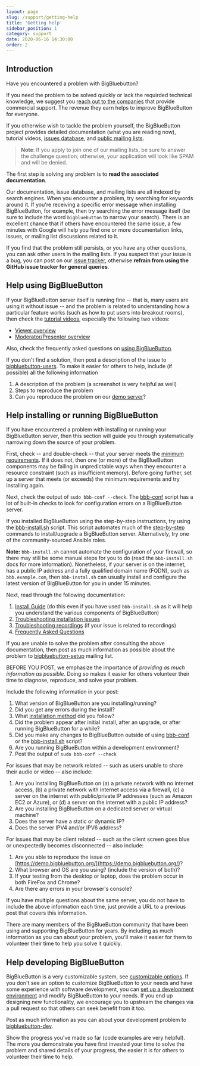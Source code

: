 ```yaml
---
layout: page
slug: /support/getting-help
title: 'Getting help'
sidebar_position: 1
category: support
date: 2020-06-16 14:30:00
order: 2
---
```


## Introduction

Have you encountered a problem with BigBluebutton?

If you need the problem to be solved quickly or lack the requirded technical knowledge, we suggest you [reach out to the companies](https://bigbluebutton.org/commercial-support/) that provide commercial support. The revenue they earn helps to improve BigBlueButton for everyone.

If you otherwise wish to tackle the problem yourself, the BigBlueButton project provides detailed documentation (what you are reading now), tutorial videos, [issues database](https://github.com/bigbluebutton/bigbluebutton/issues), and [public mailing lists](https://bigbluebutton.org/community-support/).

> **Note**: If you apply to join one of our mailing lists, be sure to answer the challenge question; otherwise, your application will look like SPAM and will be denied.

The first step is solving any problem is to **read the associated documentation**.

Our documentation, issue database, and mailing lists are all indexed by search engines. When you encounter a problem, try searching for keywords around it. If you're receiving a specific error message when installing BigBlueButton, for example, then try searching the error message itself (be sure to include the word `bigbluebutton` to narrow your search). There is an excellent chance that if others have encountered the same issue, a few minutes with Google will help you find one or more documentation links, issues, or mailing list discussions related to it.

If you find that the problem still persists, or you have any other questions, you can ask other users in the mailing lists. If you suspect that your issue is a bug, you can post on our [issue tracker](https://github.com/bigbluebutton/bigbluebutton/issues/), otherwise **refrain from using the GitHub issue tracker for general queries**.

## Help using BigBlueButton

If your BigBlueButton server itself is running fine -- that is, many users are using it without issue -- and the problem is related to understanding how a particular feature works (such as how to put users into breakout rooms), then check the [tutorial videos](https://bigbluebutton.org/html5/), especially the following two videos:

- [Viewer overview](https://www.youtube.com/watch?v=Aw3Ajuy3kyk)
- [Moderator/Presenter overview](https://www.youtube.com/watch?v=oz9SUisurrA)

Also, check the frequently asked questions on [using BigBlueButton](/support/faq#using-bigbluebutton).

If you don't find a solution, then post a description of the issue to [bigbluebutton-users](https://groups.google.com/forum/#!forum/bigbluebutton-users). To make it easier for others to help, include (if possible) all the following information

1. A description of the problem (a screenshot is very helpful as well)
2. Steps to reproduce the problem
3. Can you reproduce the problem on our [demo server](https://demo.bigbluebutton.org)?

## Help installing or running BigBlueButton

If you have encountered a problem with installing or running your BigBlueButton server, then this section will guide you through systematically narrowing down the source of your problem.

First, check -- and double-check -- that your server meets the [minimum requirements](/administration/install#minimum-server-requirements). If it does not, then one (or more) of the BigBlueButton components may be failing in unpredictable ways when they encounter a resource constraint (such as insufficient memory). Before going further, set up a server that meets (or exceeds) the minimum requirements and try installing again.

Next, check the output of `sudo bbb-conf --check`. The [bbb-conf](/administration/bbb-conf) script has a lot of built-in checks to look for configuration errors on a BigBlueButton server.

If you installed BigBlueButton using the step-by-step instructions, try using the [bbb-install.sh](https://github.com/bigbluebutton/bbb-install) script. This script automates much of the [step-by-step](/administration/install#before-you-install) commands to install/upgrade a BigBlueButton server. Alternatively, try one of the community-sourced Ansible roles.

**Note:** `bbb-install.sh` cannot automate the configuration of your firewall, so there may still be some manual steps for you to do (read the `bbb-install.sh` docs for more information). Nonetheless, if your server is on the internet, has a public IP address and a fully qualified domain name (FQDN), such as `bbb.example.com`, then `bbb-instal.sh` can usually install and configure the latest version of BigBlueButton for you in under 15 minutes.

Next, read through the following documentation:

1. [Install Guide](/administration/install#before-you-install) (do this even if you have used `bbb-install.sh` as it will help you understand the various components of BigBlueButton)
2. [Troubleshooting installation issues](/support/troubleshooting)
3. [Troubleshooting recordings](/development/recording#troubleshooting) (if your issue is related to recordings)
4. [Frequently Asked Questions](/support/faq)

If you are unable to solve the problem after consulting the above documentation, then post as much information as possible about the problem to [bigbluebutton-setup](https://groups.google.com/forum/#!forum/bigbluebutton-setup) mailing list.

BEFORE YOU POST, we emphasize the importance of _providing as much information as possible_. Doing so makes it easier for others volunteer their time to diagnose, reproduce, and solve your problem.

Include the following information in your post:

1. What version of BigBlueButton are you installing/running?
2. Did you get any errors during the install?
3. What [installation method](/administration/install#installation-choices) did you follow?
4. Did the problem appear after initial install, after an upgrade, or after running BigBlueButton for a while?
5. Did you make any changes to BigBlueButton outside of using [bbb-conf](/administration/bbb-conf) or the [bbb-install.sh](/administration/install#bbb-installsh) script?
6. Are you running BigBlueButton within a development environment?
7. Post the output of `sudo bbb-conf --check`

For issues that may be network related -- such as users unable to share their audio or video -- also include:

1. Are you installing BigBlueButton on (a) a private network with no internet access, (b) a private network with internet access via a firewall, (c) a server on the internet with public/private IP addresses (such as Amazon EC2 or Azure), or (d) a server on the internet with a public IP address?
2. Are you installing BigBlueButton on a dedicated server or virtual machine?
3. Does the server have a static or dynamic IP?
4. Does the server IPV4 and/or IPV6 address?

For issues that may be client related -- such as the client screen goes blue or unexpectedly becomes disconnected -- also include:

1. Are you able to reproduce the issue on [https://demo.bigbluebutton.org/](https://demo.bigbluebutton.org/)?
2. What browser and OS are you using? (include the version of both)?
3. If your testing from the desktop or laptop, does the problem occur in both FireFox and Chrome?
4. Are there any errors in your browser's console?

If you have multiple questions about the same server, you do not have to include the above information each time, just provide a URL to a previous post that covers this information.

There are many members of the BigBlueButton community that have been using and supporting BigBlueButton for years. By including as much information as you can about your problem, you'll make it easier for them to volunteer their time to help you solve it quickly.

## Help developing BigBlueButton

BigBlueButton is a very customizable system, see [customizable options](/administration/customize). If you don't see an option to customize BigBlueButton to your needs and have some experience with software development, you can [set up a development environment](/development/guide) and modify BigBlueButton to your needs. If you end up designing new functionality, we encourage you to upstream the changes via a pull request so that others can seek benefit from it too.

Post as much information as you can about your development problem to [bigbluebutton-dev](https://groups.google.com/forum/#!forum/bigbluebutton-dev).

Show the progress you've made so far (code examples are very helpful). The more you demonstrate you have first invested your time to solve the problem and shared details of your progress, the easier it is for others to volunteer their time to help.
